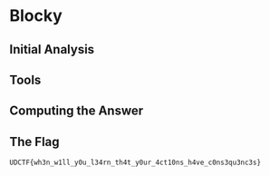 # Blocky


## Initial Analysis 



## Tools 



## Computing the Answer 



## The Flag 
`UDCTF{wh3n_w1ll_y0u_l34rn_th4t_y0ur_4ct10ns_h4ve_c0ns3qu3nc3s}`